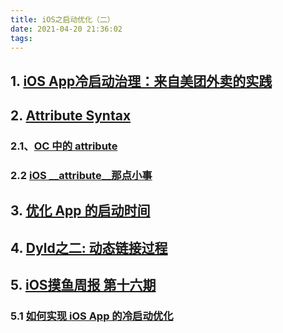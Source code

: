 ```yaml
---
title: iOS之启动优化（二）
date: 2021-04-20 21:36:02
tags:  
---
```


## 1. [iOS App冷启动治理：来自美团外卖的实践](https://mp.weixin.qq.com/s/jN3jaNrvXczZoYIRCWZs7w)

## 2. [Attribute Syntax](https://gcc.gnu.org/onlinedocs/gcc/Attribute-Syntax.html)

### 2.1、[OC 中的 __attribute__](https://www.jianshu.com/p/529dc0501bd3)

### 2.2 [iOS __attribute__那点小事](https://www.jianshu.com/p/abeee47e82d8)

## 3. [优化 App 的启动时间](http://yulingtianxia.com/blog/2016/10/30/Optimizing-App-Startup-Time/)

## 4. [Dyld之二: 动态链接过程](https://blog.cnbluebox.com/blog/2017/10/12/dyld2/)

## 5. [iOS摸鱼周报 第十六期](https://mp.weixin.qq.com/s/nuij8iKsARAF2rLwkVtA8w)

### 5.1 [如何实现 iOS App 的冷启动优化](https://juejin.cn/post/6844904085108310024)
